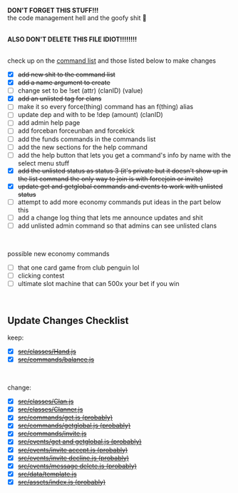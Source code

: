 **DON'T FORGET THIS STUFF!!!**<br>
the code management hell and the goofy shit 🙏
<br>
<br>

**ALSO DON'T DELETE THIS FILE IDIOT!!!!!!!!**
<br>
<br>

check up on the [command list](https://github.com/nuttmegg/Clam/blob/main/config/list.json) and those listed below to make changes
- [x] ~~add new shit to the command list~~
- [x] ~~add a name argument to create~~
- [ ] change set to be !set (attr) (clanID) (value)
- [x] ~~add an unlisted tag for clans~~
- [ ] make it so every force(thing) command has an f(thing) alias
- [ ] update dep and with to be !dep (amount) (clanID)
- [ ] add admin help page
- [ ] add forceban forceunban and forcekick
- [ ] add the funds commands in the commands list
- [ ] add the new sections for the help command
- [ ] add the help button that lets you get a command's info by name with the select menu stuff
- [x] ~~add the unlisted status as status 3 (it's private but it doesn't show up in the list command the only way to join is with forcejoin or invite)~~
- [x] ~~update get and getglobal commands and events to work with unlisted status~~
- [ ] attempt to add more economy commands put ideas in the part below this
- [ ] add a change log thing that lets me announce updates and shit
- [ ] add unlisted admin command so that admins can see unlisted clans
<br>

possible new economy commands
- [ ] that one card game from club penguin lol
- [ ] clicking contest
- [ ] ultimate slot machine that can 500x your bet if you win
<br>

## Update Changes Checklist
keep:
- [x] ~~[src/classes/Hand.js](https://github.com/nuttmegg/Clam/blob/main/src/classes/Hand.js)~~
- [x] ~~[src/commands/balance.js](https://github.com/nuttmegg/Clam/blob/main/src/commands/balance.js)~~
<br>

change:
- [x] ~~[src/classes/Clan.js](https://github.com/nuttmegg/Clam/blob/main/src/classes/Clan.js)~~
- [x] ~~[src/classes/Clanner.js](https://github.com/nuttmegg/Clam/blob/main/src/classes/Clanner.js)~~
- [x] ~~[src/commands/get.js (probably)](https://github.com/nuttmegg/Clam/blob/main/src/commands/get.js)~~
- [x] ~~[src/commands/getglobal.js (probably)](https://github.com/nuttmegg/Clam/blob/main/src/commands/getglobal.js)~~
- [x] ~~[src/commands/invite.js](https://github.com/nuttmegg/Clam/blob/main/src/commands/invite.js)~~
- [x] ~~[src/events/get and getglobal.js (probably)](https://github.com/nuttmegg/Clam/blob/main/src/events/get%20and%20getglobal.js)~~
- [x] ~~[src/events/invite accept.js (probably)](https://github.com/nuttmegg/Clam/blob/main/src/events/invite%20accept.js)~~
- [x] ~~[src/events/invite decline.js (probably)](https://github.com/nuttmegg/Clam/blob/main/src/events/invite%20decline.js)~~
- [x] ~~[src/events/message delete.js (probably)](https://github.com/nuttmegg/Clam/blob/main/src/events/message%20delete.js)~~
- [x] ~~[src/data/template.js](https://github.com/nuttmegg/Clam/blob/main/src/data/template.js)~~
- [x] ~~[src/assets/index.js (probably)](https://github.com/nuttmegg/Clam/blob/main/src/assets/index.js)~~
